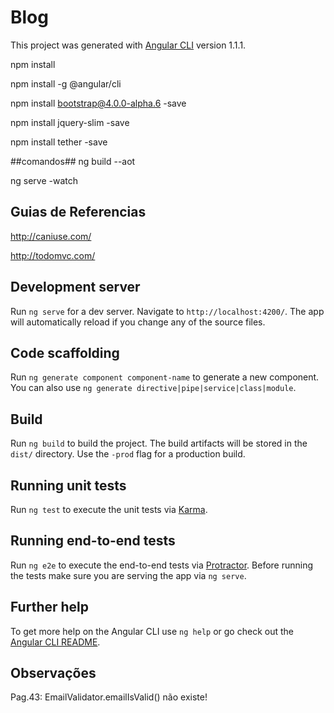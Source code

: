 # Blog

This project was generated with [Angular CLI](https://github.com/angular/angular-cli) version 1.1.1.

npm install

npm install -g @angular/cli

npm install bootstrap@4.0.0-alpha.6 -save

npm install jquery-slim -save

npm install tether -save


##comandos##
ng build --aot

ng serve -watch

## Guias de Referencias ##
http://caniuse.com/

http://todomvc.com/


## Development server

Run `ng serve` for a dev server. Navigate to `http://localhost:4200/`. The app will automatically reload if you change any of the source files.

## Code scaffolding

Run `ng generate component component-name` to generate a new component. You can also use `ng generate directive|pipe|service|class|module`.

## Build

Run `ng build` to build the project. The build artifacts will be stored in the `dist/` directory. Use the `-prod` flag for a production build.

## Running unit tests

Run `ng test` to execute the unit tests via [Karma](https://karma-runner.github.io).

## Running end-to-end tests

Run `ng e2e` to execute the end-to-end tests via [Protractor](http://www.protractortest.org/).
Before running the tests make sure you are serving the app via `ng serve`.

## Further help

To get more help on the Angular CLI use `ng help` or go check out the [Angular CLI README](https://github.com/angular/angular-cli/blob/master/README.md).


## Observações
Pag.43: EmailValidator.emailIsValid() não existe!


